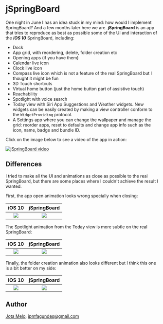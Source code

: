 # jSpringBoard

One night in June I has an idea stuck in my mind: how would I implement SpringBoard? And a few months later here we are. **jSpringBoard** is an app that tries to reproduce as best as possible some of the UI and interaction of the ***iOS 10*** SpringBoard, including:

- Dock
- App grid, with reordering, delete, folder creation etc
- Opening apps (if you have them)
- Calendar live icon
- Clock live icon
- Compass live icon which is not a feature of the real SpringBoard but I thought it might be fun
- 3D Touch shortcuts
- Virtual home button (just the home button part of assistive touch)
- Reachability
- Spotlight with voice search
- Today view with Siri App Suggestions and Weather widgets. New widgets can be easily created by making a view controller conform to the `WidgetProviding` protocol.
- A Settings app where you can change the wallpaper and manage the grid: reorder apps, reset to defaults and change app info such as the icon, name, badge and bundle ID.

Click on the image below to see a video of the app in action:

[![jSpringBoard video](http://img.youtube.com/vi/yac-23D5heU/0.jpg)](http://www.youtube.com/watch?v=yac-23D5heU)

## Differences

I tried to make all the UI and animations as close as possible to the real SpringBoard, but there are some places where I couldn't achieve the result I wanted.

First, the app open animation looks wrong specially when closing:

iOS 10 |  jSpringBoard
:-----:|:--------------:
![](https://media.giphy.com/media/26vIeUWzBCy8QcJ7W/giphy.gif)  |  ![](https://media.giphy.com/media/26vIf1cvxtAhHmd5S/giphy.gif)

The Spotlight animation from the Today view is more subtle on the real SpringBoard:

iOS 10 |  jSpringBoard
:-----:|:--------------:
![](https://media.giphy.com/media/3ohhwNbdJmr3LT5Paw/giphy.gif)  |  ![](https://media.giphy.com/media/3ov9k4JSWAocJZnOMw/giphy.gif)

Finally, the folder creation animation also looks different but I think this one is a bit better on my side:

iOS 10 |  jSpringBoard
:-----:|:--------------:
![](https://media.giphy.com/media/l1J9J8cdJaPoLZNyU/giphy.gif)  |  ![](https://media.giphy.com/media/l1J9EfCZFDglArtCg/giphy.gif)

## Author

[Jota Melo](https://jota.pm), jpmfagundes@gmail.com

